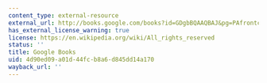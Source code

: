 ```yaml
---
content_type: external-resource
external_url: http://books.google.com/books?id=GDgbBQAAQBAJ&pg=PAfrontcover
has_external_license_warning: true
license: https://en.wikipedia.org/wiki/All_rights_reserved
status: ''
title: Google Books
uid: 4d90ed09-a01d-44fc-b8a6-d845dd14a170
wayback_url: ''
---
```

